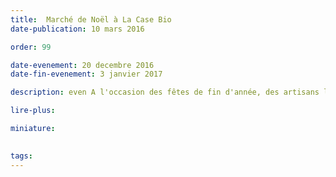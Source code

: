 ```yaml
---
title:  Marché de Noël à La Case Bio
date-publication: 10 mars 2016

order: 99

date-evenement: 20 decembre 2016
date-fin-evenement: 3 janvier 2017

description: even A l'occasion des fêtes de fin d'année, des artisans locaux vous présentent leurs créations. Des idées de cadeaux, à découvrir...

lire-plus: 

miniature: 
 

tags: 
---
```


<!--fin-excerpt-->
<!-- ******************************** -->
<!-- **** début contenu détaillé **** -->




<!-- **** fin contenu détaillé **** -->
<!-- ****************************** -->



